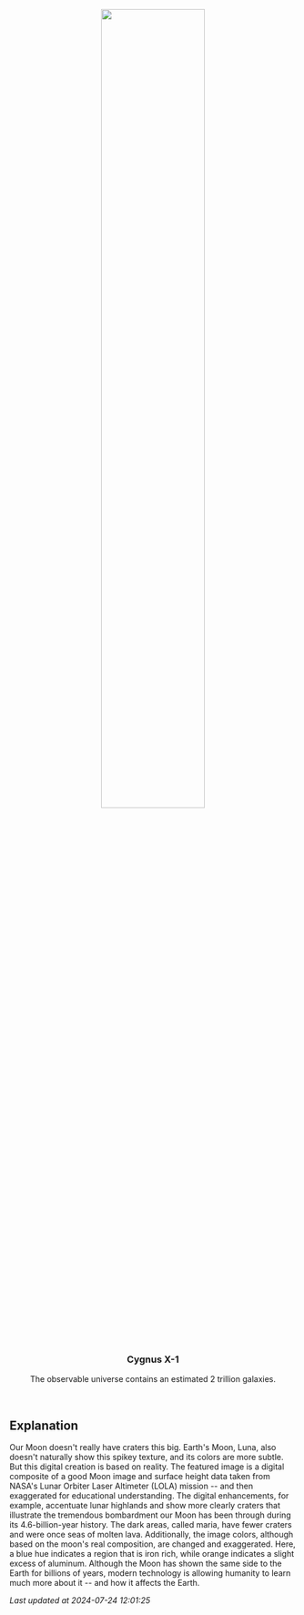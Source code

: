 <p align='center'>
    <img src='https://apod.nasa.gov/apod/image/2407/ExaggeratedMoon_Ibatulin_960.jpg' width='60%' />
    <h3 align="center">Cygnus X-1</h3>
    <p align="center">The observable universe contains an estimated 2 trillion galaxies.</p>
</p>
<br/>

Explanation
--
Our Moon doesn't really have craters this big.  Earth's Moon, Luna, also doesn't naturally show this spikey texture, and its colors are more subtle. But this digital creation is based on reality.  The featured image is a digital composite of a good Moon image and surface height data taken from NASA's Lunar Orbiter Laser Altimeter (LOLA) mission -- and then exaggerated for educational understanding.  The digital enhancements, for example, accentuate lunar highlands and show more clearly craters that illustrate the tremendous bombardment our Moon has been through during its 4.6-billion-year history.  The dark areas, called maria, have fewer craters and were once seas of molten lava. Additionally, the image colors, although based on the moon's real composition, are changed and exaggerated.  Here, a blue hue indicates a region that is iron rich, while orange indicates a slight excess of aluminum.  Although the Moon has shown the same side to the Earth for billions of years, modern technology is allowing humanity to learn much more about it -- and how it affects the Earth.


*Last updated at 2024-07-24 12:01:25*
